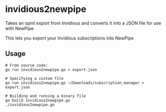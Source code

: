 # invidious2newpipe

Takes an opml export from Invidious and converts it into a JSON file for use with NewPipe

This lets you export your Invidious subscriptions into NewPipe

## Usage

```shell
# From source code:
go run invidious2newpipe.go > export.json

# Specifying a custom file
go run invidious2newpipe.go ~/Downloads/subscription_manager > export.json

# Building and running a binary file
go build invidious2newpipe.go
./invidious2newpipe.go
```